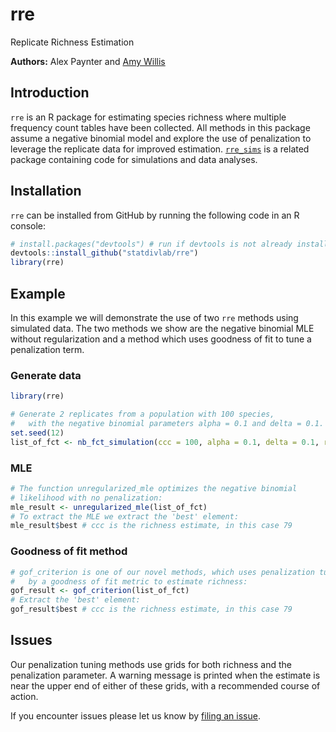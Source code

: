 # rre 
Replicate Richness Estimation

**Authors:** Alex Paynter and [Amy Willis](http://statisticaldiversitylab.com/team/amy-willis)

## Introduction

`rre` is an R package for estimating species richness where multiple frequency count tables have been collected.  All methods in this package assume a negative binomial model and explore the use of penalization to leverage the replicate data for improved estimation. [`rre_sims`](https://github.com/statdivlab/rre_sims) is a related package containing code for simulations and data analyses.

## Installation

`rre` can be installed from GitHub by running the following code in an R console:

```r
# install.packages("devtools") # run if devtools is not already installed.
devtools::install_github("statdivlab/rre")
library(rre)
```

## Example

In this example we will demonstrate the use of two `rre` methods using simulated data.  The two methods we show are the negative binomial MLE without regularization and a method which uses goodness of fit to tune a penalization term.

### Generate data
```r
library(rre)

# Generate 2 replicates from a population with 100 species, 
#   with the negative binomial parameters alpha = 0.1 and delta = 0.1.
set.seed(12)
list_of_fct <- nb_fct_simulation(ccc = 100, alpha = 0.1, delta = 0.1, r = 2)
```

### MLE
```r
# The function unregularized_mle optimizes the negative binomial 
# likelihood with no penalization:
mle_result <- unregularized_mle(list_of_fct)
# To extract the MLE we extract the 'best' element:
mle_result$best # ccc is the richness estimate, in this case 79
```

### Goodness of fit method
```r
# gof_criterion is one of our novel methods, which uses penalization tuned 
#   by a goodness of fit metric to estimate richness:
gof_result <- gof_criterion(list_of_fct)
# Extract the 'best' element:
gof_result$best # ccc is the richness estimate, in this case 79
```

## Issues

Our penalization tuning methods use grids for both richness and the penalization parameter.  A warning message is printed when the estimate is near the upper end of either of these grids, with a recommended course of action.

If you encounter issues please let us know by [filing an issue](https:://github.com/statdivlab/rre/issues).